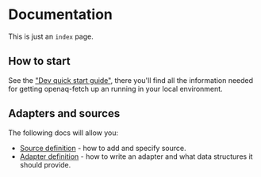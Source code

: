 # Documentation


This is just an `index` page.

## How to start

See the ["Dev quick start guide"](./dev-quick-start.md), there you'll find all the information needed for getting openaq-fetch up an running in your local environment.

## Adapters and sources

The following docs will allow you:

* [Source definition](./source.md) - how to add and specify source.
* [Adapter definition](./adapter.md) - how to write an adapter and what data structures it should provide.
